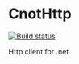 # CnotHttp
[![Build status](https://ci.appveyor.com/api/projects/status/764pkkbwc1l0qkjo/branch/master?svg=true)](https://ci.appveyor.com/project/knight1219/cnothttp/branch/master)


Http client for .net
